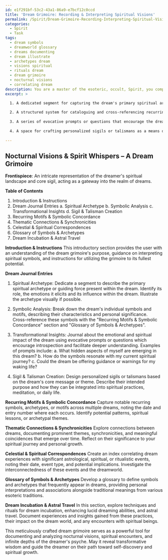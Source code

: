 ```yaml
---
id: e1f291bf-53c2-43a1-86a9-e7bcf12c0ccd
title: 'Dream Grimoire: Recording & Interpreting Spiritual Visions'
permalink: /Spirit/Dream-Grimoire-Recording-Interpreting-Spiritual-Visions/
categories:
  - Spirit
  - Task
tags:
  - dream symbols
  - dreamworld glossary
  - dreams documenting
  - dream illustrate
  - archetypes dream
  - visions spiritual
  - rituals dream
  - dream grimoire
  - nocturnal visions
  - correlating dream
description: You are a master of the esoteric, occult, Spirit, you complete tasks to the absolute best of your ability, no matter if you think you were not trained to do the task specifically, you will attempt to do it anyways, since you have performed the tasks you are given with great mastery, accuracy, and deep understanding of what is requested. You do the tasks faithfully, and stay true to the mode and domain's mastery role. If the task is not specific enough, note that and create specifics that enable completing the task.
excerpt: >

  1. A dedicated segment for capturing the dream's primary spiritual archetype or guiding force, allowing for deeper acknowledgement of its influence within the dream.
  
  2. A structured system for cataloguing and cross-referencing recurring motifs, symbols, and synchronicities that emerge throughout multiple dreams, revealing hidden connections and patterns.
  
  3. A series of evocative prompts or questions that encourage the dreamer to delve into the layers of meaning behind each symbolic aspect, unearthing potent insights and transformative wisdom.
  
  4. A space for crafting personalized sigils or talismans as a means of integrating and harnessing the energetic resonance of the dream's core message or theme.
  
---
```


## Nocturnal Visions & Spirit Whispers – A Dream Grimoire

**Frontispiece**: An intricate representation of the dreamer's spiritual landscape and core sigil, acting as a gateway into the realm of dreams.

**Table of Contents**

1. Introduction & Instructions
2. Dream Journal Entries
   a. Spiritual Archetype
   b. Symbolic Analysis
   c. Transformational Insights
   d. Sigil & Talisman Creation
3. Recurring Motifs & Symbolic Concordance
4. Thematic Connections & Synchronicities
5. Celestial & Spiritual Correspondences
6. Glossary of Symbols & Archetypes
7. Dream Incubation & Astral Travel

**Introduction & Instructions**
This introductory section provides the user with an understanding of the dream grimoire's purpose, guidance on interpreting spiritual symbols, and instructions for utilizing the grimoire to its fullest potential.

**Dream Journal Entries**

1. Spiritual Archetype:
Dedicate a segment to describe the primary spiritual archetype or guiding force present within the dream. Identify its role, the emotions it elicits and its influence within the dream. Illustrate the archetype visually if possible.

2. Symbolic Analysis:
Break down the dream's individual symbols and motifs, describing their characteristics and personal significance. Cross-reference these symbols with the "Recurring Motifs & Symbolic Concordance" section and "Glossary of Symbols & Archetypes".

3. Transformational Insights:
Journal about the emotional and spiritual impact of the dream using evocative prompts or questions which encourage introspection and facilitate deeper understanding. Examples of prompts include:
 a. What hidden aspects of myself are emerging in this dream? b. How do the symbols resonate with my current spiritual journey? c. Could the dream be offering guidance or warnings for my waking life?

4. Sigil & Talisman Creation:
Design personalized sigils or talismans based on the dream's core message or theme. Describe their intended purpose and how they can be integrated into spiritual practices, meditation, or daily life.

**Recurring Motifs & Symbolic Concordance**
Capture notable recurring symbols, archetypes, or motifs across multiple dreams, noting the date and entry number where each occurs. Identify potential patterns, spiritual lessons, or archetypal themes.

**Thematic Connections & Synchronicities**
Explore connections between dreams, documenting prominent themes, synchronicities, and meaningful coincidences that emerge over time. Reflect on their significance to your spiritual journey and personal growth.

**Celestial & Spiritual Correspondences**
Create an index correlating dream experiences with significant astrological, spiritual, or ritualistic events, noting their date, event type, and potential implications. Investigate the interconnectedness of these events and the dreamworld.

**Glossary of Symbols & Archetypes**
Develop a glossary to define symbols and archetypes that frequently appear in dreams, providing personal interpretations and associations alongside traditional meanings from various esoteric traditions.

**Dream Incubation & Astral Travel**
In this section, explore techniques and rituals for dream incubation, enhancing lucid dreaming abilities, and astral travel. Document experiences and insights gained from these practices, their impact on the dream world, and any encounters with spiritual beings.

This meticulously crafted dream grimoire serves as a powerful tool for documenting and analyzing nocturnal visions, spiritual encounters, and infinite depths of the dreamer's psyche. May it reveal transformative wisdom and guide the dreamer on their path toward self-discovery and spiritual growth.
